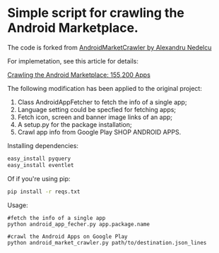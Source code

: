 # Simple script for crawling the Android Marketplace.
The code is forked from 
[AndroidMarketCrawler by Alexandru Nedelcu](https://github.com/alexandru/AndroidMarketCrawler)

For implemetation, see this article for details:

[Crawling the Android Marketplace: 155,200 Apps](http://bionicspirit.com/blog/2011/12/15/crawling-the-android-marketplace-155200-apps.html)

The following modification has been applied to the original project:
1. Class AndroidAppFetcher to fetch the info of a single app;
2. Language setting could be specfied for fetching apps;
3. Fetch icon, screen and banner image links of an app;
4. A setup.py for the package installation;
5. Crawl app info from Google Play SHOP ANDROID APPS.

Installing dependencies:

```bash
easy_install pyquery
easy_install eventlet
```

Of if you're using pip:

```bash
pip install -r reqs.txt
```

Usage:

```
#fetch the info of a single app
python android_app_fecher.py app.package.name

#crawl the Android Apps on Google Play
python android_market_crawler.py path/to/destination.json_lines
```
